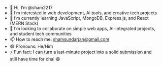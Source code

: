 - 👋 Hi, I’m @sham2217  
- 👀 I’m interested in web development, AI tools, and creative tech projects  
- 🌱 I’m currently learning JavaScript, MongoDB, Express.js, and React (MERN Stack)  
- 💞️ I’m looking to collaborate on simple web apps, AI-integrated projects, and student tech communities  
- 📫 How to reach me: shamsundarjan@gmail.com  
- 😄 Pronouns: He/Him  
- ⚡ Fun fact: I can turn a last-minute project into a solid submission and still have time for chai 😄  


<!---
sham2217/sham2217 is a ✨ special ✨ repository because its `README.md` (this file) appears on your GitHub profile.
You can click the Preview link to take a look at your changes.
--->
